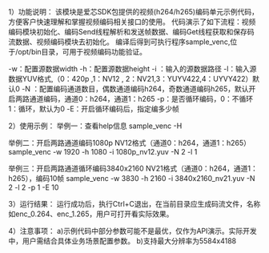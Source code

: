 1）功能说明：
该模块是爱芯SDK包提供的视频(h264/h265)编码单元示例代码，方便客户快速理解和掌握视频编码相关接口的使用。
代码演示了如下流程：视频编码模块初始化、编码Send线程解析和发送帧数据、编码Get线程获取和保存码流数据、视频编码模块去初始化。
编译后得到可执行程序sample_venc,位于/opt/bin目录，可用于视频编码功能验证。

-w：配置源数据width
-h：配置源数据height
-i ：输入的源数据路径
-l：输入源数据YUV格式,（0：420p ,1：NV12 , 2：NV21,3：YUYV422,4：UYVY422）默认0
-N ：配置编码通道数目，偶数通道编码h264，奇数通道编码h265，默认开启两路通道编码，通道0：h264，通道1：h265
-p：是否循环编码，0：不循环  1：循环，默认为0
-E：开启循环编码后，指定编多少帧


2）使用示例：
举例一：查看help信息
sample_venc -H

举例二：开启两路通道编码1080p NV12格式（通道0：h264，通道1：h265）
sample_venc -w 1920 -h 1080 -i  1080p_nv12.yuv  -N 2  -l 1

举例三：开启两路通道循环编码3840x2160 NV21格式（通道0：h264，通道1：h265），编码10帧
sample_venc -w 3830 -h 2160 -i  3840x2160_nv21.yuv  -N 2  -l 2 -p 1 -E 10

3）运行结果：
运行成功后，执行Ctrl+C退出，在当前目录应生成码流文件，名称如enc_0.264、enc_1.265，用户可打开看实际效果。

4）注意事项：
     a)示例代码中部分参数可能不是最优，仅作为API演示。实际开发中，用户需结合具体业务场景配置参数。
     b)支持最大分辨率为5584x4188

